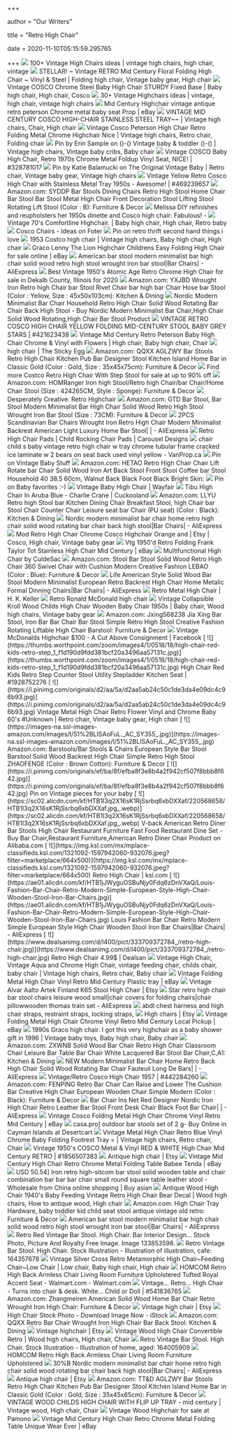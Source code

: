 +++
        
author = "Our Writers"
        
title = "Retro High Chair"
        
date = 2020-11-10T05:15:59.295765
        
+++
[ ![](https://i.pinimg.com/236x/53/25/ca/5325caefda7055e6aed6c2b270004d3c--baby-chair-high-chairs.jpg)](https://i.pinimg.com/236x/53/25/ca/5325caefda7055e6aed6c2b270004d3c--baby-chair-high-chairs.jpg) 100+ Vintage High Chairs ideas | vintage high chairs, high chair, vintage
[ ![](https://i.pinimg.com/originals/a7/89/2d/a7892d9237eccebdaae125f44ab98df4.jpg)](https://i.pinimg.com/originals/a7/89/2d/a7892d9237eccebdaae125f44ab98df4.jpg) STELLAR! ~ Vintage RETRO Mid Century Floral Folding High Chair ~ Vinyl &  Steel | Folding high chair, Vintage baby gear, High chair
[ ![](https://i.pinimg.com/originals/ba/a4/44/baa444547b420214d6bcebbb6615be25.jpg)](https://i.pinimg.com/originals/ba/a4/44/baa444547b420214d6bcebbb6615be25.jpg) Vintage COSCO Chrome Steel Baby High Chair STURDY Fixed Base | Baby high  chair, High chair, Cosco
[ ![](https://i.pinimg.com/originals/4b/b6/c5/4bb6c5b24d8c15db7531f1e39d92e0cc.jpg)](https://i.pinimg.com/originals/4b/b6/c5/4bb6c5b24d8c15db7531f1e39d92e0cc.jpg) 30+ Vintage Highchairs ideas | vintage, high chair, vintage high chairs
[ ![](https://i.ebayimg.com/images/g/wjIAAOSwPbddwb9P/s-l300.jpg)](https://i.ebayimg.com/images/g/wjIAAOSwPbddwb9P/s-l300.jpg) Mid Century Highchair vintage antique retro peterson Chrome metal baby seat  Prop | eBay
[ ![](https://i.pinimg.com/originals/8e/65/85/8e658556db67b0808b43c6a8c0586033.jpg)](https://i.pinimg.com/originals/8e/65/85/8e658556db67b0808b43c6a8c0586033.jpg) VINTAGE MID CENTURY COSCO HIGH-CHAIR STAINLESS STEEL TRAY~~ | Vintage high  chairs, Chair, High chair
[ ![](https://i.pinimg.com/originals/48/63/e5/4863e58cf81c836dbfb3d035c57a68c8.jpg)](https://i.pinimg.com/originals/48/63/e5/4863e58cf81c836dbfb3d035c57a68c8.jpg) Vintage Cosco Peterson High Chair Retro Folding Metal Chrome Highchair Nice  | Vintage high chairs, Retro chair, Folding chair
[ ![](https://i.pinimg.com/originals/f1/40/7a/f1407af94024091fbc96faa190bf7315.jpg)](https://i.pinimg.com/originals/f1/40/7a/f1407af94024091fbc96faa190bf7315.jpg) Pin by Erin Sample on ()-() Vintage baby & toddler ()-() | Vintage high  chairs, Vintage baby cribs, Baby chair
[ ![](https://thumbs.worthpoint.com/zoom/images3/1/0612/17/vintage-cosco-baby-high-chair-retro_1_0be268a94d82f9bcc95877a9db786bbe.jpg)](https://thumbs.worthpoint.com/zoom/images3/1/0612/17/vintage-cosco-baby-high-chair-retro_1_0be268a94d82f9bcc95877a9db786bbe.jpg) Vintage COSCO Baby High Chair, Retro 1970s Chrome Metal Foldup Vinyl Seat,  NICE! | #328781017
[ ![](https://i.pinimg.com/originals/0c/7f/f6/0c7ff6a38efa3cc0ea58236dd47d202a.jpg)](https://i.pinimg.com/originals/0c/7f/f6/0c7ff6a38efa3cc0ea58236dd47d202a.jpg) Pin by Katie Balamucki on The Original Vintage Baby | Retro chair, Vintage  baby gear, Vintage high chairs
[ ![](https://thumbs.worthpoint.com/zoom/images1/1/0813/21/vintage-yellow-retro-cosco-high-chair_1_166de36bef75592d4ddf376c636459bb.jpg)](https://thumbs.worthpoint.com/zoom/images1/1/0813/21/vintage-yellow-retro-cosco-high-chair_1_166de36bef75592d4ddf376c636459bb.jpg) Vintage Yellow Retro Cosco High Chair with Stainless Metal Tray 1950s -  Awesome! | #469239657
[ ![](https://images-na.ssl-images-amazon.com/images/I/51fJn4GNZZL._AC_SY355_.jpg)](https://images-na.ssl-images-amazon.com/images/I/51fJn4GNZZL._AC_SY355_.jpg) Amazon.com: SYDDP Bar Stools Dining Chairs Retro High Stool Home Chair Bar  Stool Bar Stool Metal High Chair Front Decoration Stool Lifting Stool  Rotating Lift Stool (Color : B): Furniture & Decor
[ ![](https://retrorenovation.com/wp-content/uploads/2011/12/vintage-dinette-2.jpg)](https://retrorenovation.com/wp-content/uploads/2011/12/vintage-dinette-2.jpg) Melissa DIY refinishes and reupholsters her 1950s dinette and Cosco high  chair: Fabulous! -
[ ![](https://i.pinimg.com/originals/65/ab/b1/65abb114de7874d35da890ea9259f7d6.jpg)](https://i.pinimg.com/originals/65/ab/b1/65abb114de7874d35da890ea9259f7d6.jpg) Vintage 70's Comfortline Highchair. | Baby high chair, High chair, Retro  baby
[ ![](https://foter.com/photos/314/cosco-chairs-10.jpg?s=pi)](https://foter.com/photos/314/cosco-chairs-10.jpg?s=pi) Cosco Chairs - Ideas on Foter
[ ![](https://i.pinimg.com/originals/96/b1/9e/96b19e71b60f9066b8925330da797a4f.jpg)](https://i.pinimg.com/originals/96/b1/9e/96b19e71b60f9066b8925330da797a4f.jpg) Pin on retro thrift second hand things i love
[ ![](https://i.pinimg.com/originals/14/8e/49/148e49c3a739d60e006091b1fd79a5ea.jpg)](https://i.pinimg.com/originals/14/8e/49/148e49c3a739d60e006091b1fd79a5ea.jpg) 1953 Costco high chair | Vintage high chairs, Baby high chair, High chair
[ ![](https://i.ebayimg.com/images/g/DmAAAOSwdF5fA1H4/s-l640.jpg)](https://i.ebayimg.com/images/g/DmAAAOSwdF5fA1H4/s-l640.jpg) Graco Lenny The Lion Highchair Childrens Easy Folding High Chair for sale  online | eBay
[ ![](https://ae01.alicdn.com/kf/HTB1pDklbWSs3KVjSZPiq6AsiVXal/American-bar-stool-modern-minimalist-bar-high-chair-solid-wood-retro-high-stool-wrought-iron-bar.jpg)](https://ae01.alicdn.com/kf/HTB1pDklbWSs3KVjSZPiq6AsiVXal/American-bar-stool-modern-minimalist-bar-high-chair-solid-wood-retro-high-stool-wrought-iron-bar.jpg) American bar stool modern minimalist bar high chair solid wood retro high  stool wrought iron bar stool|Bar Chairs| - AliExpress
[ ![](https://pixl.varagesale.com/http://s3.amazonaws.com/hopshop-image-store-production/49656126/10c2b018e29497894f4c717b9af03e6d.jpg?_ver=large_uploader_thumbnail&w=640&h=640&fit=crop&s=7953fc6e5450742658ed581384045714)](https://pixl.varagesale.com/http://s3.amazonaws.com/hopshop-image-store-production/49656126/10c2b018e29497894f4c717b9af03e6d.jpg?_ver=large_uploader_thumbnail&w=640&h=640&fit=crop&s=7953fc6e5450742658ed581384045714) Best Vintage 1950's Atomic Age Retro Chrome High Chair for sale in Dekalb  County, Illinois for 2020
[ ![](https://images-na.ssl-images-amazon.com/images/I/41kIj2zydpL.jpg)](https://images-na.ssl-images-amazon.com/images/I/41kIj2zydpL.jpg) Amazon.com: YXJBD Wrought Iron Retro high Chair bar Stool Rivet Chair bar  high bar Chair Hose bar Stool (Color : Yellow, Size : 45x50x103cm): Kitchen  & Dining
[ ![](https://sc02.alicdn.com/kf/HTB19TkgNcbpK1RjSZFyq6x_qFXae.jpg_350x350.jpg)](https://sc02.alicdn.com/kf/HTB19TkgNcbpK1RjSZFyq6x_qFXae.jpg_350x350.jpg) Nordic Modern Minimalist Bar Chair Household Retro High Chair Solid Wood  Rotating Bar Chair Back High Stool - Buy Nordic Modern Minimalist Bar Chair,High  Chair Solid Wood Rotating,High Chair Bar Stool Product
[ ![](https://thumbs.worthpoint.com/zoom/images1/1/0313/13/vintage-retro-cosco-high-chair-yellow_1_325f5ae1cd2723b2e4057408f7a58d46.jpg)](https://thumbs.worthpoint.com/zoom/images1/1/0313/13/vintage-retro-cosco-high-chair-yellow_1_325f5ae1cd2723b2e4057408f7a58d46.jpg) VINTAGE RETRO COSCO HIGH CHAIR YELLOW FOLDING MID-CENTURY STOOL BABY GREY  STARS | #421623438
[ ![](https://i.pinimg.com/originals/04/bf/80/04bf804e932819111d4fff61936fc0f9.jpg)](https://i.pinimg.com/originals/04/bf/80/04bf804e932819111d4fff61936fc0f9.jpg) Vintage Mid Century Retro Peterson Baby High Chair Chrome & Vinyl with  Flowers | High chair, Baby high chair, Chair
[ ![](https://carlaspeaks.files.wordpress.com/2013/11/high-chair.jpg)](https://carlaspeaks.files.wordpress.com/2013/11/high-chair.jpg) high chair | The Sticky Egg
[ ![](https://images-na.ssl-images-amazon.com/images/I/41W88658MDL._AC_SY355_.jpg)](https://images-na.ssl-images-amazon.com/images/I/41W88658MDL._AC_SY355_.jpg) Amazon.com: QQXX AGLZWY Bar Stools Retro High Chair Kitchen Pub Bar  Designer Stool Kitchen Island Home Bar in Classic Gold (Color : Gold, Size  : 35x45x75cm): Furniture & Decor
[ ![](https://pixl.varagesale.com/http://s3.amazonaws.com/hopshop-image-store-production/58725521/816ca3762096289116f7cfa3ce6f7747.jpg?_ver=large_uploader_thumbnail&w=640&h=640&fit=crop&s=de1a31e30a24be2a492725685c23b38e)](https://pixl.varagesale.com/http://s3.amazonaws.com/hopshop-image-store-production/58725521/816ca3762096289116f7cfa3ce6f7747.jpg?_ver=large_uploader_thumbnail&w=640&h=640&fit=crop&s=de1a31e30a24be2a492725685c23b38e) Find more Costco Retro High Chair With Step Stool for sale at up to 90% off
[ ![](https://images-na.ssl-images-amazon.com/images/I/31xd3kPeijL._AC_.jpg)](https://images-na.ssl-images-amazon.com/images/I/31xd3kPeijL._AC_.jpg) Amazon.com: HOMRanger Iron high Stool/Retro high Chair/bar Chair/Home Chair  Stool (Size : 424265CM, Style : Sponge): Furniture & Decor
[ ![](http://2.bp.blogspot.com/-SF_BcsgHcaA/TbXnnRNRbDI/AAAAAAAAA9I/v9oTXE7PZgk/s1600/retro%2Bhighchair%2B2.JPG)](http://2.bp.blogspot.com/-SF_BcsgHcaA/TbXnnRNRbDI/AAAAAAAAA9I/v9oTXE7PZgk/s1600/retro%2Bhighchair%2B2.JPG) Desperately Creative: Retro Highchair
[ ![](https://images-na.ssl-images-amazon.com/images/I/51E9XEVunkL._AC_SX679_.jpg)](https://images-na.ssl-images-amazon.com/images/I/51E9XEVunkL._AC_SX679_.jpg) Amazon.com: GTD Bar Stool, Bar Stool Modern Minimalist Bar High Chair Solid  Wood Retro High Stool Wrought Iron Bar Stool (Size : 73CM): Furniture &  Decor
[ ![](https://ae01.alicdn.com/kf/Hb46140f0df924522a8e2a7b9b620aef74/2PCS-Scandinavian-Bar-Chairs-Wrought-Iron-Retro-High-Chair-Modern-Minimalist-Backrest-American-Light-Luxury-Home.jpg_q50.jpg)](https://ae01.alicdn.com/kf/Hb46140f0df924522a8e2a7b9b620aef74/2PCS-Scandinavian-Bar-Chairs-Wrought-Iron-Retro-High-Chair-Modern-Minimalist-Backrest-American-Light-Luxury-Home.jpg_q50.jpg) 2PCS Scandinavian Bar Chairs Wrought Iron Retro High Chair Modern  Minimalist Backrest American Light Luxury Home Bar Stool| | - AliExpress
[ ![](https://www.babybedding.com/images/products/love-bird-damask-high-chair-pad_medium.jpg)](https://www.babybedding.com/images/products/love-bird-damask-high-chair-pad_medium.jpg) Retro High Chair Pads | Child Rocking Chair Pads | Carousel Designs
[ ![](https://www.vanprop.ca/Pictures/76/50042576.jpg)](https://www.vanprop.ca/Pictures/76/50042576.jpg) chair child s baby vintage retro high chair w tray chrome tubular frame  cracked ice laminate w 2 bears on seat back used vinyl yellow - VanProp.ca
[ ![](https://i.pinimg.com/originals/0e/5d/69/0e5d69aa22455a529e5a3d7878c9bd94.jpg)](https://i.pinimg.com/originals/0e/5d/69/0e5d69aa22455a529e5a3d7878c9bd94.jpg) Pin on Vintage Baby Stuff
[ ![](https://images-na.ssl-images-amazon.com/images/I/51UdxPBLqlL._AC_SY355_.jpg)](https://images-na.ssl-images-amazon.com/images/I/51UdxPBLqlL._AC_SY355_.jpg) Amazon.com: HETAO Retro High Chair Chair Lift Rotate bar Chair Solid Wood  Iron Art Back Stool Front Stool Coffee bar Stool Household 40 38.5 60cm,  Walnut Back Black Foot Black Bright Skin:
[ ![](https://i.pinimg.com/originals/3c/ac/ed/3cacedea4a7363bb8ffa1ff1f2dc296f.jpg)](https://i.pinimg.com/originals/3c/ac/ed/3cacedea4a7363bb8ffa1ff1f2dc296f.jpg) Pin on Baby favorites :-)
[ ![](https://secure.img1-fg.wfcdn.com/im/95170925/resize-h310-w310%5Ecompr-r85/1103/110365798/olivias-little-world-polka-dots-princess-baby-doll-high-chair.jpg)](https://secure.img1-fg.wfcdn.com/im/95170925/resize-h310-w310%5Ecompr-r85/1103/110365798/olivias-little-world-polka-dots-princess-baby-doll-high-chair.jpg) Vintage Baby High Chair | Wayfair
[ ![](https://www.cuckooland.com/dnc/cuckooland//artwork/product_images/Turquoise-Retro-Highchair-Back.jpg?quality=90&scale=canvas&width=1000&height=1000)](https://www.cuckooland.com/dnc/cuckooland//artwork/product_images/Turquoise-Retro-Highchair-Back.jpg?quality=90&scale=canvas&width=1000&height=1000) Tibu High Chair In Aruba Blue - Charlie Crane | Cuckooland
[ ![](https://images-na.ssl-images-amazon.com/images/I/41XvmN55FZL._AC_SY400_.jpg)](https://images-na.ssl-images-amazon.com/images/I/41XvmN55FZL._AC_SY400_.jpg) Amazon.com: LLYU Retro high Stool bar Kitchen Dining Chair Breakfast Stool, high  Chair bar Stool Chair Counter Chair Leisure seat bar Chair (PU seat) (Color  : Black): Kitchen & Dining
[ ![](https://ae01.alicdn.com/kf/HTB1FiS_XizxK1Rjy1zkq6yHrVXav.jpg_q50.jpg)](https://ae01.alicdn.com/kf/HTB1FiS_XizxK1Rjy1zkq6yHrVXav.jpg_q50.jpg) Nordic modern minimalist bar chair home retro high chair solid wood  rotating bar chair back high stool|Bar Chairs| - AliExpress
[ ![](https://i.pinimg.com/originals/55/48/74/554874271ba310ec905ed7cc2395654e.jpg)](https://i.pinimg.com/originals/55/48/74/554874271ba310ec905ed7cc2395654e.jpg) Mod Retro High Chair Chrome Cosco Highchair Orange and | Etsy | Cosco, High  chair, Vintage baby gear
[ ![](https://i.ebayimg.com/images/g/ZRUAAOSwINNd1Deb/s-l300.jpg)](https://i.ebayimg.com/images/g/ZRUAAOSwINNd1Deb/s-l300.jpg) Vtg 1950'd Retro Folding Frank Taylor Tot Stainless High Chair Mid Century  | eBay
[ ![](https://cdn.homedit.com/wp-content/uploads/2011/10/Multifunctional-high-chair.jpg)](https://cdn.homedit.com/wp-content/uploads/2011/10/Multifunctional-high-chair.jpg) Multifunctional High Chair by CuldeSac
[ ![](https://images-na.ssl-images-amazon.com/images/I/51RvROn1ikL._AC_SY450_.jpg)](https://images-na.ssl-images-amazon.com/images/I/51RvROn1ikL._AC_SY450_.jpg) Amazon.com: Stool Bar Stool Solid Wood Retro High Chair 360 Swivel Chair  with Cushion Modern Creative Fashion LEBAO (Color : Blue): Furniture & Decor
[ ![](https://ae01.alicdn.com/kf/HTB1haPeahn1gK0jSZKPq6xvUXXaf/Life-American-Style-Solid-Wood-Bar-Stool-Modern-Minimalist-European-Retro-Backrest-High-Chair-Home-Metalic.jpg)](https://ae01.alicdn.com/kf/HTB1haPeahn1gK0jSZKPq6xvUXXaf/Life-American-Style-Solid-Wood-Bar-Stool-Modern-Minimalist-European-Retro-Backrest-High-Chair-Home-Metalic.jpg) Life American Style Solid Wood Bar Stool Modern Minimalist European Retro  Backrest High Chair Home Metalic Formal Dinning Chairs|Bar Chairs| -  AliExpress
[ ![](https://media.sandhills.com/img.axd?id=4133936945&wid=&p=&ext=&w=0&h=0&t=&lp=&c=True&wt=False&sz=Max&rt=0&checksum=EluaSjiKP%2Bu1UVgxwIlMJSn8CLFJv13k)](https://media.sandhills.com/img.axd?id=4133936945&wid=&p=&ext=&w=0&h=0&t=&lp=&c=True&wt=False&sz=Max&rt=0&checksum=EluaSjiKP%2Bu1UVgxwIlMJSn8CLFJv13k) Retro Metal High Chair | H. K. Keller
[ ![](https://cdn.globalauctionplatform.com/ad58cd88-45a7-43d0-ae1b-a44b01093aff/40c9c914-557b-4419-fd95-52875636c074/original.jpg)](https://cdn.globalauctionplatform.com/ad58cd88-45a7-43d0-ae1b-a44b01093aff/40c9c914-557b-4419-fd95-52875636c074/original.jpg) Retro Ronald McDonald high chair
[ ![](https://i.pinimg.com/originals/6c/f1/4e/6cf14efcbd5cb99809e99a9ee6094484.jpg)](https://i.pinimg.com/originals/6c/f1/4e/6cf14efcbd5cb99809e99a9ee6094484.jpg) Vintage Collapsible Kroll Wood Childs High Chair Wooden Baby Chair 1950s |  Baby chair, Wood high chairs, Vintage baby gear
[ ![](https://images-na.ssl-images-amazon.com/images/I/513rqNWlLKL._AC_SX425_.jpg)](https://images-na.ssl-images-amazon.com/images/I/513rqNWlLKL._AC_SX425_.jpg) Amazon.com: Jxing568238 Jia Xing Bar Stool, Iron Bar Bar Chair Bar Stool  Simple Retro High Stool Creative Fashion Rotating Liftable High Chair  Barstool: Furniture & Decor
[ ![](https://lookaside.fbsbx.com/lookaside/crawler/media/?media_id=1036358016574644)](https://lookaside.fbsbx.com/lookaside/crawler/media/?media_id=1036358016574644) Vintage McDonalds Highchair $100 - A Cut Above Consignment | Facebook
[ ![](https://thumbs.worthpoint.com/zoom/images4/1/0518/18/high-chair-red-kids-retro-step_1_f1d190d9fdd381bcf20a3496aa57131c.jpg)](https://thumbs.worthpoint.com/zoom/images4/1/0518/18/high-chair-red-kids-retro-step_1_f1d190d9fdd381bcf20a3496aa57131c.jpg) High Chair Red Kids Retro Step Counter Stool Utility Stepladder Kitchen Seat  | #1928752276
[ ![](https://i.pinimg.com/originals/d2/aa/5a/d2aa5ab24c50c1de3da4e09dc4c96b93.jpg)](https://i.pinimg.com/originals/d2/aa/5a/d2aa5ab24c50c1de3da4e09dc4c96b93.jpg) Vintage Metal High Chair Retro Flower Vinyl and Chrome Baby 60's #Unknown | Retro  chair, Vintage baby gear, High chair
[ ![](https://images-na.ssl-images-amazon.com/images/I/51%2BLISAoFuL._AC_SY355_.jpg)](https://images-na.ssl-images-amazon.com/images/I/51%2BLISAoFuL._AC_SY355_.jpg) Amazon.com: Barstools/Bar Stools & Chairs European Style Bar Stool Barstool  Solid Wood Backrest High Chair Simple Retro High Stool ZHAOFENGE (Color :  Brown Cotton): Furniture & Decor
[ ![](https://i.pinimg.com/originals/ef/ba/8f/efba8f3e8b4a2f942cf507f8bbb8f642.jpg)](https://i.pinimg.com/originals/ef/ba/8f/efba8f3e8b4a2f942cf507f8bbb8f642.jpg) Pin on Vintage pieces for your baby
[ ![](https://sc02.alicdn.com/kf/HTB1I3q2X16sK1RjSsrbq6xbDXXaf/220568658/HTB1I3q2X16sK1RjSsrbq6xbDXXaf.jpg_.webp)](https://sc02.alicdn.com/kf/HTB1I3q2X16sK1RjSsrbq6xbDXXaf/220568658/HTB1I3q2X16sK1RjSsrbq6xbDXXaf.jpg_.webp) V-back American Retro Diner Bar Stools High Chair Restaurant Furniture Fast  Food Restaurant Dine Set - Buy Bar Chair,Restaurant Furniture,American Retro  Diner Chair Product on Alibaba.com
[ ![](https://img.ksl.com/mx/mplace-classifieds.ksl.com/1321092-1597942060-932076.jpeg?filter=marketplace/664x500)](https://img.ksl.com/mx/mplace-classifieds.ksl.com/1321092-1597942060-932076.jpeg?filter=marketplace/664x500) Retro High Chair | ksl.com
[ ![](https://ae01.alicdn.com/kf/HTB1jJWyguOSBuNjy0Fdq6zDnVXaQ/Louis-Fashion-Bar-Chair-Retro-Modern-Simple-European-Style-High-Chair-Wooden-Stool-Iron-Bar-Chairs.jpg)](https://ae01.alicdn.com/kf/HTB1jJWyguOSBuNjy0Fdq6zDnVXaQ/Louis-Fashion-Bar-Chair-Retro-Modern-Simple-European-Style-High-Chair-Wooden-Stool-Iron-Bar-Chairs.jpg) Louis Fashion Bar Chair Retro Modern Simple European Style High Chair  Wooden Stool Iron Bar Chairs|Bar Chairs| - AliExpress
[ ![](https://www.dealsanimg.com/d/l400/pict/333709372784_/retro-high-chair.jpg)](https://www.dealsanimg.com/d/l400/pict/333709372784_/retro-high-chair.jpg) Retro High Chair  4.99$ | Dealsan
[ ![](https://i.pinimg.com/originals/1d/c5/83/1dc58344b89144233940091e4a9cd670.jpg)](https://i.pinimg.com/originals/1d/c5/83/1dc58344b89144233940091e4a9cd670.jpg) Vintage High Chair, Vintage Aqua and Chrome High Chair, vintage feeding  chair, childs chair, baby chair | Vintage high chairs, Retro chair, Baby  chair
[ ![](https://i.ebayimg.com/images/g/VJAAAOSwGYRfPHiu/s-l300.jpg)](https://i.ebayimg.com/images/g/VJAAAOSwGYRfPHiu/s-l300.jpg) Vintage Folding Metal High Chair Vinyl Retro Mid Century Plastic tray | eBay
[ ![](https://i.etsystatic.com/12143492/r/il/8a3904/2109385169/il_570xN.2109385169_44r4.jpg)](https://i.etsystatic.com/12143492/r/il/8a3904/2109385169/il_570xN.2109385169_44r4.jpg) Vintage Alvar Aalto Artek Finland K65 Stool High Chair | Etsy
[ ![](https://ae01.alicdn.com/kf/HTB1WAtzNXXXXXXLaXXXq6xXFXXXN/Star-retro-high-chair-bar-stool-chairs-leisure-wood-small.jpg)](https://ae01.alicdn.com/kf/HTB1WAtzNXXXXXXLaXXXq6xXFXXXN/Star-retro-high-chair-bar-stool-chairs-leisure-wood-small.jpg) Star retro high chair bar stool chairs leisure wood small|chair covers for  folding chairs|chair pillowwooden thomas train set - AliExpress
[ ![](https://www.subspaceleathers.com/ekmps/shops/16d82c/images/ab-dl-leather-retro-walking-chest-harness-locking-adjustable-high-chair-restraints-chest-size-middle-to-fit-32-to-38-leather-colour-princess-barbie-pink-[4]-72503-p.png)](https://www.subspaceleathers.com/ekmps/shops/16d82c/images/ab-dl-leather-retro-walking-chest-harness-locking-adjustable-high-chair-restraints-chest-size-middle-to-fit-32-to-38-leather-colour-princess-barbie-pink-[4]-72503-p.png) abdl chest harness and high chair straps, restraint straps, locking straps,
[ ![](https://i.etsystatic.com/10472410/d/il/235e13/2465485949/il_340x270.2465485949_in3l.jpg?version=0)](https://i.etsystatic.com/10472410/d/il/235e13/2465485949/il_340x270.2465485949_in3l.jpg?version=0) High chairs | Etsy
[ ![](https://i.ebayimg.com/images/g/Hu0AAOSw97hevXvT/s-l300.jpg)](https://i.ebayimg.com/images/g/Hu0AAOSw97hevXvT/s-l300.jpg) Vintage Folding Metal High Chair Chrome Vinyl Retro Mid Century Local  Pickup | eBay
[ ![](https://i.pinimg.com/originals/6a/3e/92/6a3e92bbb6a6064f3dffbe37d3faa777.jpg)](https://i.pinimg.com/originals/6a/3e/92/6a3e92bbb6a6064f3dffbe37d3faa777.jpg) 1990s Graco high chair. I got this very highchair as a baby shower gift in  1996 | Vintage baby toys, Baby high chair, Baby chair
[ ![](https://images-na.ssl-images-amazon.com/images/I/61-gbHc5SZL._AC_SX522_.jpg)](https://images-na.ssl-images-amazon.com/images/I/61-gbHc5SZL._AC_SX522_.jpg) Amazon.com: ZXWNB Solid Wood Bar Chair Retro High Chair Classroom Chair  Leisure Bar Table Bar Chair White Lacquered Bar Stool Bar Chair,C,A1:  Kitchen & Dining
[ ![](https://ae01.alicdn.com/kf/Hfaab97bd3dc74f11b064f90aa13accc0s/NEW-Modern-Minimalist-Bar-Chair-Home-Retro-Back-High-Chair-Solid-Wood-Rotating-Bar-Chair-Fauteuil.jpg)](https://ae01.alicdn.com/kf/Hfaab97bd3dc74f11b064f90aa13accc0s/NEW-Modern-Minimalist-Bar-Chair-Home-Retro-Back-High-Chair-Solid-Wood-Rotating-Bar-Chair-Fauteuil.jpg) NEW Modern Minimalist Bar Chair Home Retro Back High Chair Solid Wood  Rotating Bar Chair Fauteuil Long De Bars| | - AliExpress
[ ![](https://thumbs.worthpoint.com/zoom/images1/1/0513/25/vintage-retro-cosco-high-chair-1957_1_b8078b9f95dce5b1953911301c019df6.jpg)](https://thumbs.worthpoint.com/zoom/images1/1/0513/25/vintage-retro-cosco-high-chair-1957_1_b8078b9f95dce5b1953911301c019df6.jpg) Vintage/Retro Cosco High Chair 1957 | #442284260
[ ![](https://images-na.ssl-images-amazon.com/images/I/51Bx9TjloAL._AC_SL1024_.jpg)](https://images-na.ssl-images-amazon.com/images/I/51Bx9TjloAL._AC_SL1024_.jpg) Amazon.com: FENPING Retro Bar Chair Can Raise and Lower The Cushion Bar  Creative High Chair European Wooden Chair Simple Modern (Color : Black):  Furniture & Decor
[ ![](https://ae01.alicdn.com/kf/H848626f16c854726be419947729f0f56E/Bar-Chair-Ins-Net-Red-Designer-Nordic-Iron-High-Chair-Retro-Leather-Bar-Stool-Front-Desk.jpg_q50.jpg)](https://ae01.alicdn.com/kf/H848626f16c854726be419947729f0f56E/Bar-Chair-Ins-Net-Red-Designer-Nordic-Iron-High-Chair-Retro-Leather-Bar-Stool-Front-Desk.jpg_q50.jpg) Bar Chair Ins Net Red Designer Nordic Iron High Chair Retro Leather Bar  Stool Front Desk Chair Black Foot Bar Chair| | - AliExpress
[ ![](https://i.ebayimg.com/images/g/jLkAAOSwThFez9-e/s-l400.jpg)](https://i.ebayimg.com/images/g/jLkAAOSwThFez9-e/s-l400.jpg) Vintage Cosco Folding Metal High Chair Chrome Vinyl Retro Mid Century | eBay
[ ![](https://images-na.ssl-images-amazon.com/images/I/71aLja1F4oL.jpg)](https://images-na.ssl-images-amazon.com/images/I/71aLja1F4oL.jpg) casa.pro] outdoor bar stools set of 2 g- Buy Online in Cayman Islands at  Desertcart
[ ![](https://i.pinimg.com/originals/d0/ac/b4/d0acb4600f8bd80d46f04e83c51da9c2.jpg)](https://i.pinimg.com/originals/d0/ac/b4/d0acb4600f8bd80d46f04e83c51da9c2.jpg) Vintage Metal High Chair Retro Blue Vinyl Chrome Baby Folding Footrest Tray  = | Vintage high chairs, Retro chair, Chair
[ ![](https://thumbs.worthpoint.com/zoom/images1/1/0317/22/vintage-1950s-cosco-metal-vinyl-red_1_52c05244fcf864a38094d899030d5790.jpg)](https://thumbs.worthpoint.com/zoom/images1/1/0317/22/vintage-1950s-cosco-metal-vinyl-red_1_52c05244fcf864a38094d899030d5790.jpg) Vintage 1950's COSCO Metal & Vinyl RED & WHITE High Chair Mid Century RETRO  | #1856507383
[ ![](https://i.etsystatic.com/12058689/d/il/a8b6dc/2327404489/il_340x270.2327404489_r7k7.jpg?version=0)](https://i.etsystatic.com/12058689/d/il/a8b6dc/2327404489/il_340x270.2327404489_r7k7.jpg?version=0) Antique high chair | Etsy
[ ![](https://i.ebayimg.com/images/g/Xr4AAOSw3HdfME6X/s-l300.jpg)](https://i.ebayimg.com/images/g/Xr4AAOSw3HdfME6X/s-l300.jpg) Vintage Mid Century High Chair Retro Chrome Metal Folding Table Babee Tenda  | eBay
[ ![](https://img.alicdn.com/imgextra/i1/3416508342/TB2IUuycMoQMeJjy0FoXXcShVXa_!!3416508342.jpg)](https://img.alicdn.com/imgextra/i1/3416508342/TB2IUuycMoQMeJjy0FoXXcShVXa_!!3416508342.jpg) USD 50.54] Iron retro high-sitcom bar stool solid wooden table and chair  combination bar bar bar chair small round square table leather stool -  Wholesale from China online shopping | Buy asian
[ ![](https://i.pinimg.com/originals/7a/2b/ef/7a2bef82fcbeea186c7bf3f98a8c0c83.jpg)](https://i.pinimg.com/originals/7a/2b/ef/7a2bef82fcbeea186c7bf3f98a8c0c83.jpg) Antique Wood High Chair 1940's Baby Feeding Vintage Retro High Chair Bear  Decal | Wood high chairs, How to antique wood, High chair
[ ![](https://images-na.ssl-images-amazon.com/images/I/41jgBQ7kSpL._AC_UL600_SR450,600_.jpg)](https://images-na.ssl-images-amazon.com/images/I/41jgBQ7kSpL._AC_UL600_SR450,600_.jpg) Amazon.com: High Chair Tray Hardware, baby toddler kid child seat stool  antique vintage old retro: Furniture & Decor
[ ![](https://ae01.alicdn.com/kf/HTB1dG.db.GF3KVjSZFoq6zmpFXaG/American-bar-stool-modern-minimalist-bar-high-chair-solid-wood-retro-high-stool-wrought-iron-bar.jpg_960x960.jpg)](https://ae01.alicdn.com/kf/HTB1dG.db.GF3KVjSZFoq6zmpFXaG/American-bar-stool-modern-minimalist-bar-high-chair-solid-wood-retro-high-stool-wrought-iron-bar.jpg_960x960.jpg) American bar stool modern minimalist bar high chair solid wood retro high  stool wrought iron bar stool|Bar Chairs| - AliExpress
[ ![](https://previews.123rf.com/images/bonumopus/bonumopus1911/bonumopus191100786/133853598-retro-red-vintage-bar-stool-high-chair-bar-interior-design-3d-render-isolated-on-white-background.jpg)](https://previews.123rf.com/images/bonumopus/bonumopus1911/bonumopus191100786/133853598-retro-red-vintage-bar-stool-high-chair-bar-interior-design-3d-render-isolated-on-white-background.jpg) Retro Red Vintage Bar Stool. High Chair. Bar Interior Design... Stock  Photo, Picture And Royalty Free Image. Image 133853598.
[ ![](https://thumbs.dreamstime.com/z/retro-vintage-bar-stool-high-chair-red-interior-design-d-render-black-background-164357678.jpg)](https://thumbs.dreamstime.com/z/retro-vintage-bar-stool-high-chair-red-interior-design-d-render-black-background-164357678.jpg) Retro Vintage Bar Stool. High Chair. Stock Illustration - Illustration of  illustration, cafe: 164357678
[ ![](https://i.pinimg.com/originals/85/22/cc/8522cc06c500382e8792699361dfaf2d.jpg)](https://i.pinimg.com/originals/85/22/cc/8522cc06c500382e8792699361dfaf2d.jpg) Vintage Silver Cross Retro Metamorphic High Chair~Feeding Chair~Low Chair |  Low chair, Baby high chair, High chair
[ ![](https://i5.walmartimages.com/asr/9e625b02-9b4e-4f33-a564-877bed6cab1e_1.631c9cb4a4a4b82fc0bc02010c4f5e25.jpeg?odnWidth=612&odnHeight=612&odnBg=ffffff)](https://i5.walmartimages.com/asr/9e625b02-9b4e-4f33-a564-877bed6cab1e_1.631c9cb4a4a4b82fc0bc02010c4f5e25.jpeg?odnWidth=612&odnHeight=612&odnBg=ffffff) HOMCOM Retro High Back Armless Chair Living Room Furniture Upholstered  Tufted Royal Accent Seat - Walmart.com - Walmart.com
[ ![](https://thumbs.worthpoint.com/zoom/images4/360/0714/22/vintage-retro-high-chair-turns-chair_360_e8460ef5fac2f6210a603cd956468a3b.jpg)](https://thumbs.worthpoint.com/zoom/images4/360/0714/22/vintage-retro-high-chair-turns-chair_360_e8460ef5fac2f6210a603cd956468a3b.jpg) Vintage... Retro... High Chair - Turns into chair & desk. White... Child or  Doll | #541836765
[ ![](https://images-na.ssl-images-amazon.com/images/I/51HVLeBd3iL._AC_SX679_.jpg)](https://images-na.ssl-images-amazon.com/images/I/51HVLeBd3iL._AC_SX679_.jpg) Amazon.com: Zhangmeiren American Solid Wood Home Bar Chair Retro Wrought  Iron High Chair: Furniture & Decor
[ ![](https://i.etsystatic.com/6671807/c/1782/1417/281/22/il/a59b7e/2366981489/il_340x270.2366981489_15eg.jpg)](https://i.etsystatic.com/6671807/c/1782/1417/281/22/il/a59b7e/2366981489/il_340x270.2366981489_15eg.jpg) Vintage high chair | Etsy
[ ![](https://media.istockphoto.com/photos/high-chair-picture-id125141881)](https://media.istockphoto.com/photos/high-chair-picture-id125141881) High Chair Stock Photo - Download Image Now - iStock
[ ![](https://images-na.ssl-images-amazon.com/images/I/51YlfP4sAlL._AC_SX466_.jpg)](https://images-na.ssl-images-amazon.com/images/I/51YlfP4sAlL._AC_SX466_.jpg) Amazon.com: QQXX Retro Bar Chair Wrought Iron High Chair Bar Back Stool:  Kitchen & Dining
[ ![](https://i.etsystatic.com/12058689/d/il/3870eb/2204864399/il_340x270.2204864399_hrl1.jpg?version=0)](https://i.etsystatic.com/12058689/d/il/3870eb/2204864399/il_340x270.2204864399_hrl1.jpg?version=0) Vintage highchair | Etsy
[ ![](https://i.pinimg.com/originals/e2/ba/cd/e2bacdf2844074443e525ee674765b89.jpg)](https://i.pinimg.com/originals/e2/ba/cd/e2bacdf2844074443e525ee674765b89.jpg) Vintage Wood High Chair Convertible Retro | Wood high chairs, High chair,  Chair
[ ![](https://thumbs.dreamstime.com/z/retro-vintage-bar-stool-high-chair-red-interior-design-d-render-isolated-white-background-164005909.jpg)](https://thumbs.dreamstime.com/z/retro-vintage-bar-stool-high-chair-red-interior-design-d-render-isolated-white-background-164005909.jpg) Retro Vintage Bar Stool. High Chair. Stock Illustration - Illustration of  home, aged: 164005909
[ ![](https://cdn.shopify.com/s/files/1/0078/6022/4081/files/1a2304b9-14bd-4d29-92cb-811c07a2e1a6.__CR0_0_970_600_PT0_SX970_V1.jpg?v=1573799783)](https://cdn.shopify.com/s/files/1/0078/6022/4081/files/1a2304b9-14bd-4d29-92cb-811c07a2e1a6.__CR0_0_970_600_PT0_SX970_V1.jpg?v=1573799783) HOMCOM Retro High Back Armless Chair Living Room Furniture Upholstered
[ ![](https://ae01.alicdn.com/kf/H12518da55d25409ba753bcc1167c3ca6e/30-B-Nordic-modern-minimalist-bar-chair-home-retro-high-chair-solid-wood-rotating-bar-chair.jpg)](https://ae01.alicdn.com/kf/H12518da55d25409ba753bcc1167c3ca6e/30-B-Nordic-modern-minimalist-bar-chair-home-retro-high-chair-solid-wood-rotating-bar-chair.jpg) 30%B Nordic modern minimalist bar chair home retro high chair solid wood  rotating bar chair back high stool|Bar Chairs| - AliExpress
[ ![](https://i.etsystatic.com/10472410/d/il/27a8dc/2583442558/il_340x270.2583442558_gnt7.jpg?version=0)](https://i.etsystatic.com/10472410/d/il/27a8dc/2583442558/il_340x270.2583442558_gnt7.jpg?version=0) Antique high chair | Etsy
[ ![](https://images-na.ssl-images-amazon.com/images/I/51BbMl2kIrL._AC_SL1001_.jpg)](https://images-na.ssl-images-amazon.com/images/I/51BbMl2kIrL._AC_SL1001_.jpg) Amazon.com: TT&D AGLZWY Bar Stools Retro High Chair Kitchen Pub Bar  Designer Stool Kitchen Island Home Bar in Classic Gold (Color : Gold, Size  : 35x45x65cm): Furniture & Decor
[ ![](https://i.pinimg.com/originals/12/44/aa/1244aafe1599772cffd120e4fb21c32e.jpg)](https://i.pinimg.com/originals/12/44/aa/1244aafe1599772cffd120e4fb21c32e.jpg) VINTAGE WOOD CHILDS HIGH CHAIR WITH FLIP UP TRAY - mid century | Vintage  wood, High chair, Chair
[ ![](https://cdn20.pamono.com/p/g/3/9/394636_aqz00j4cly/vintage-wood-highchair-2.jpg)](https://cdn20.pamono.com/p/g/3/9/394636_aqz00j4cly/vintage-wood-highchair-2.jpg) Vintage Wood Highchair for sale at Pamono
[ ![](https://i.ebayimg.com/images/g/YRwAAOSwQBNe14x3/s-l300.jpg)](https://i.ebayimg.com/images/g/YRwAAOSwQBNe14x3/s-l300.jpg) Vintage Mid Century High Chair Retro Chrome Metal Folding Table Unique Wear  Ever | eBay
